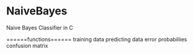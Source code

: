# NaiveBayes
 Naive Bayes Classifier in C 

======functions======
training data
predicting data
error probabiliies
confusion matrix